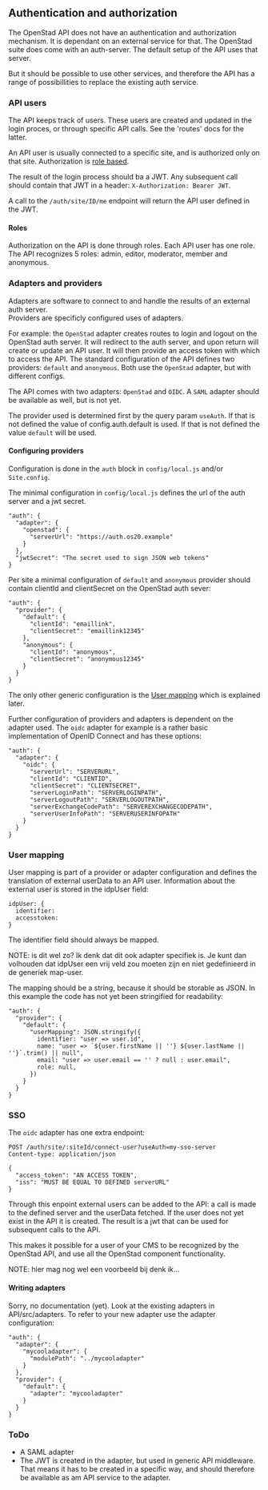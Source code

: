 ## Authentication and authorization

The OpenStad API does not have an authentication and authorization mechanism. It is dependant on an external service for that.
The OpenStad suite does come with an auth-server. The default setup of the API uses that server.

But it should be possible to use other services, and therefore the API has a range of possibillities to replace the existing auth service.

### API users

The API keeps track of users. These users are created and updated in the login proces, or through specific API calls. See the 'routes' docs for the latter.

An API user is usually connected to a specific site, and is authorized only on that site. Authorization is [role based](#roles).

The result of the login process should ba a JWT. Any subsequent call should contain that JWT in a header: `X-Authorization: Bearer JWT`.

A call to the `/auth/site/ID/me` endpoint will return the API user defined in the JWT.

#### Roles

Authorization on the API is done through roles. Each API user has one role. The API recognizes 5 roles: admin, editor, moderator, member and anonymous.

### Adapters and providers

Adapters are software to connect to and handle the results of an external auth server.  
Providers are specificly configured uses of adapters.

For example: the `OpenStad` adapter creates routes to login and logout on the OpenStad auth server. It will redirect to the auth server, and upon return will create or update an API user. It will then provide an access token with which to access the API.
The standard configuration of the API defines two providers: `default` and `anonymous`. Both use the `OpenStad` adapter, but with different configs.

The API comes with two adapters: `OpenStad` and `OIDC`. A `SAML` adapter should be available as well, but is not yet.

The provider used is determined first by the query param `useAuth`. If that is not defined the value of config.auth.default is used. If that is not defined the value `default` will be used.

#### Configuring providers

Configuration is done in the `auth` block in `config/local.js` and/or `Site.config`.

The minimal configuration in `config/local.js` defines the url of the auth server and a jwt secret.
```
"auth": {
  "adapter": {
    "openstad": {
      "serverUrl": "https://auth.os20.example"
    }
  },
  "jwtSecret": "The secret used to sign JSON web tokens"
}
```

Per site a minimal configuration of `default` and `anonymous` provider should contain clientId and clientSecret on the OpenStad auth sever:
```
"auth": {
  "provider": {
    "default": {
      "clientId": "emaillink",
      "clientSecret": "emaillink12345"
    },
    "anonymous": {
      "clientId": "anonymous",
      "clientSecret": "anonymous12345"
    }
  }
}
```

The only other generic configuration is the [User mapping](#user-mapping) which is explained later.

Further configuration of providers and adapters is dependent on the adapter used. The `oidc` adapter for example is a rather basic implementation of OpenID Connect and has these options:
```
"auth": {
  "adapter": {
    "oidc": {
      "serverUrl": "SERVERURL",
      "clientId": "CLIENTID",
      "clientSecret": "CLIENTSECRET",
      "serverLoginPath": "SERVERLOGINPATH",
      "serverLogoutPath": "SERVERLOGOUTPATH",
      "serverExchangeCodePath": "SERVEREXCHANGECODEPATH",
      "serverUserInfoPath": "SERVERUSERINFOPATH"
    }
  }
}
```

### User mapping

User mapping is part of a provider or adapter configuration and defines the translation of external userData to an API user. Information about the external user is stored in the idpUser field:

```
idpUser: {
  identifier:
  accesstoken:
}
```
The identifier field should always be mapped.

NOTE: is dit wel zo? Ik denk dat dit ook adapter specifiek is. Je kunt dan volhouden dat idpUser een vrij veld zou moeten zijn en niet gedefinieerd in de generiek map-user.

The mapping should be a string, because it should be storable as JSON. In this example the code has not yet been stringified for readability:
```
"auth": {
  "provider": {
    "default": {
      "userMapping": JSON.stringify({
        identifier: "user => user.id",
        name: "user => `${user.firstName || ''} ${user.lastName || ''}`.trim() || null",
        email: "user => user.email == '' ? null : user.email",
        role: null,
      })
    }
  }
}
```

### SSO

The `oidc` adapter has one extra endpoint:
```
POST /auth/site/:siteId/connect-user?useAuth=my-sso-server
Content-type: application/json

{
  "access_token": "AN ACCESS TOKEN",
  "iss": "MUST BE EQUAL TO DEFINED serverURL"
}
```
Through this enpoint external users can be added to the API: a call is made to the defined server and the userData fetched. If the user does not yet exist in the API it is created. The result is a jwt that can be used for subsequent calls to the API.

This makes it possible for a user of your CMS to be recognized by the OpenStad API, and use all the OpenStad component functionality.

NOTE: hier mag nog wel een voorbeeld bij denk ik...

#### Writing adapters

Sorry, no documentation (yet). Look at the existing adapters in API/src/adapters.
To refer to your new adapter use the adapter configuration:
```
"auth": {
  "adapter": {
    "mycooladapter": {
      "modulePath": "../mycooladapter"
    }
  },
  "provider": {
    "default": {
      "adapter": "mycooladapter"
    }
  }
}
```

### ToDo
- A SAML adapter
- The JWT is created in the adapter, but used in generic API middleware. That means it has to be created in a specific way, and should therefore be available as am API service to the adapter.
